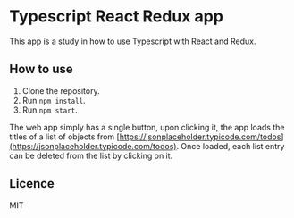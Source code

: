 # Typescript React Redux app

This app is a study in how to use Typescript with React and Redux.

## How to use

1. Clone the repository.
2. Run `npm install`.
3. Run `npm start`.

The web app simply has a single button, upon clicking it, the app loads the titles of a list of objects from [https://jsonplaceholder.typicode.com/todos](https://jsonplaceholder.typicode.com/todos). Once loaded, each list entry can be deleted from the list by clicking on it.

## Licence

MIT
